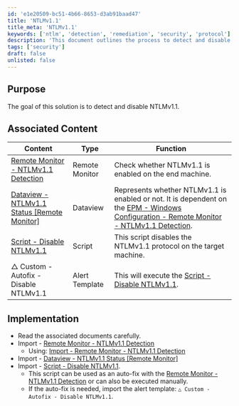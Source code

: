 ```yaml
---
id: 'e1e20509-bc51-4b66-8653-d3ab91baad47'
title: 'NTLMv1.1'
title_meta: 'NTLMv1.1'
keywords: ['ntlm', 'detection', 'remediation', 'security', 'protocol']
description: 'This document outlines the process to detect and disable the NTLMv1.1 protocol, including associated content and implementation steps to ensure proper security measures are in place.'
tags: ['security']
draft: false
unlisted: false
---
```


## Purpose

The goal of this solution is to detect and disable NTLMv1.1.

## Associated Content

| Content                                                                                     | Type          | Function                                                                                              |
|---------------------------------------------------------------------------------------------|---------------|-------------------------------------------------------------------------------------------------------|
| [Remote Monitor - NTLMv1.1 Detection](<../cwa/monitors/NTLMv1.1 Detection.md>)           | Remote Monitor| Check whether NTLMv1.1 is enabled on the end machine.                                               |
| [Dataview - NTLMv1.1 Status [Remote Monitor]](<../cwa/dataviews/NTLMv1.1 Status Remote Monitor.md>) | Dataview      | Represents whether NTLMv1.1 is enabled or not. It is dependent on the [EPM - Windows Configuration - Remote Monitor - NTLMv1.1 Detection](<../cwa/monitors/NTLMv1.1 Detection.md>). |
| [Script - Disable NTLMv1.1](<../cwa/scripts/Disable NTLMv1.1.md>)                       | Script        | This script disables the NTLMv1.1 protocol on the target machine.                                   |
| △ Custom - Autofix - Disable NTLMv1.1                                                      | Alert Template| This will execute the [Script - Disable NTLMv1.1](<../cwa/scripts/Disable NTLMv1.1.md>).           |

## Implementation

- Read the associated documents carefully.
- Import - [Remote Monitor - NTLMv1.1 Detection](<../cwa/monitors/NTLMv1.1 Detection.md>) 
  - Using: [Import - Remote Monitor - NTLMv1.1 Detection](<../cwa/monitors/NTLMv1.1 Detection.md>)
- Import - [Dataview - NTLMv1.1 Status [Remote Monitor]](<../cwa/dataviews/NTLMv1.1 Status Remote Monitor.md>)
- Import - [Script - Disable NTLMv1.1](<../cwa/scripts/Disable NTLMv1.1.md>).
  - This script can be used as an auto-fix with the [Remote Monitor - NTLMv1.1 Detection](<../cwa/monitors/NTLMv1.1 Detection.md>) or can also be executed manually.
  - If the auto-fix is needed, import the alert template: `△ Custom - Autofix - Disable NTLMv1.1`.



